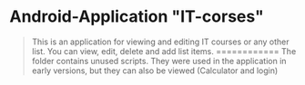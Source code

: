 # Android-Application "IT-corses"
> This is an application for viewing and editing IT courses or any other list. 
> You can view, edit, delete and add list items.
============
The folder contains unused scripts. They were used in the application in early versions, 
but they can also be viewed (Calculator and login)
